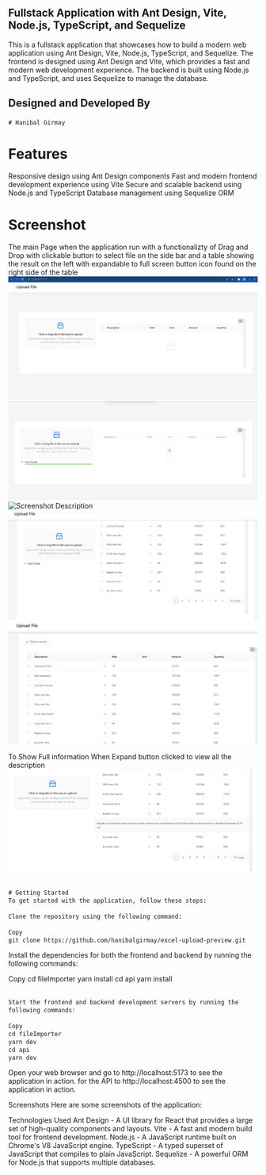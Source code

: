 ## Fullstack Application with Ant Design, Vite, Node.js, TypeScript, and Sequelize

This is a fullstack application that showcases how to build a modern web application using Ant Design, Vite, Node.js, TypeScript, and Sequelize. The frontend is designed using Ant Design and Vite, which provides a fast and modern web development experience. The backend is built using Node.js and TypeScript, and uses Sequelize to manage the database.

## Designed and Developed By
    # Hanibal Girmay

# Features
Responsive design using Ant Design components
Fast and modern frontend development experience using Vite
Secure and scalable backend using Node.js and TypeScript
Database management using Sequelize ORM

# Screenshot
The main Page when the application run with a functionalizty of Drag and Drop with clickable button to select file on the side bar and a table showing the result on the left with expandable to full screen button icon found on the right side of the table
![Screenshot Description](screenshots/screenshot1.png)
![Screenshot Description](screenshots/screenshot2.png)
![Screenshot Description](screenshots/screenshot3.png)
![Screenshot Description](screenshots/screenshot4.png)
![Screenshot Description](screenshots/screenshot5.png)

To Show Full information When Expand button clicked to view all the description
![Screenshot Description](screenshots/screenshot6.png)
```

# Getting Started
To get started with the application, follow these steps:

Clone the repository using the following command:

Copy
git clone https://github.com/hanibalgirmay/excel-upload-preview.git
```

Install the dependencies for both the frontend and backend by running the following commands:

Copy
cd fileImporter
yarn install
cd api
yarn install
```

Start the frontend and backend development servers by running the following commands:

Copy
cd fileImporter
yarn dev
cd api
yarn dev
```

Open your web browser and go to http://localhost:5173 to see the application in action.
for the API to http://localhost:4500 to see the application in action.

Screenshots
Here are some screenshots of the application:

Technologies Used
Ant Design - A UI library for React that provides a large set of high-quality components and layouts.
Vite - A fast and modern build tool for frontend development.
Node.js - A JavaScript runtime built on Chrome's V8 JavaScript engine.
TypeScript - A typed superset of JavaScript that compiles to plain JavaScript.
Sequelize - A powerful ORM for Node.js that supports multiple databases.
